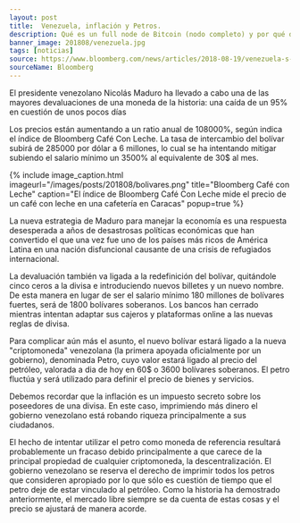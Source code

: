```yaml
---
layout: post
title:  Venezuela, inflación y Petros.
description: Qué es un full node de Bitcoin (nodo completo) y por qué debería interesarte tener uno.
banner_image: 201808/venezuela.jpg
tags: [noticias]
source: https://www.bloomberg.com/news/articles/2018-08-19/venezuela-s-95-devaluation-adds-to-turmoil-after-drone-attack
sourceName: Bloomberg
---
```


El presidente venezolano Nicolás Maduro ha llevado a cabo una de las mayores devaluaciones de una moneda de la historia: una caída de un 95% en cuestión de unos pocos días

<!--more-->

Los precios están aumentando a un ratio anual de 108000%, según indica el índice de Bloomberg Café Con Leche. La tasa de intercambio del bolívar subirá de 285000 por dólar a 6 millones, lo cual se ha intentando mitigar subiendo el salario mínimo un 3500% al equivalente de 30$ al mes.


{% include image_caption.html imageurl="/images/posts/201808/bolivares.png" title="Bloomberg Café con Leche" caption="El índice de Bloomberg Café Con Leche mide el precio de un café con leche en una cafetería en Caracas" popup=true %}

La nueva estrategia de Maduro para manejar la economía es una respuesta desesperada a años de desastrosas políticas económicas que han convertido el que una vez fue uno de los países más ricos de América Latina en una nación disfuncional causante de una crisis de refugiados internacional.

La devaluación también va ligada a la redefinición del bolívar, quitándole cinco ceros a la divisa e introduciendo nuevos billetes y un nuevo nombre. De esta manera en lugar de ser el salario mínimo 180 millones de bolívares fuertes, será de 1800 bolívares soberanos. Los bancos han cerrado mientras intentan adaptar sus cajeros y plataformas online a las nuevas reglas de divisa.

Para complicar aún más el asunto, el nuevo bolívar estará ligado a la nueva "criptomoneda" venezolana (la primera apoyada oficialmente por un gobierno), denominada Petro, cuyo valor estará ligado al precio del petróleo, valorada a dia de hoy en 60$ o 3600 bolívares soberanos. El petro fluctúa y será utilizado para definir el precio de bienes y servicios.

Debemos recordar que la inflación es un impuesto secreto sobre los poseedores de una divisa. En este caso, imprimiendo más dinero el gobierno venezolano está robando riqueza principalmente a sus ciudadanos.

El hecho de intentar utilizar el petro como moneda de referencia resultará probablemente un fracaso debido principalmente a que carece de la principal propiedad de cualquier criptomoneda, la descentralización. El gobierno venezolano se reserva el derecho de imprimir todos los petros que consideren apropiado por lo que sólo es cuestión de tiempo que el petro deje de estar vinculado al petróleo. Como la historia ha demostrado anteriormente, el mercado libre siempre se da cuenta de estas cosas y el precio se ajustará de manera acorde.


